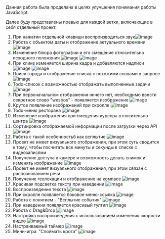 Данная работа была проделана в целях улучшения понимания работы JavaScript.

Далее буду представлены превью для каждой ветки, включающие в себя отдельный проект.

1) При нажатии отдельной клавиши воспроизводиться звук![image](https://github.com/Shkirenkoroma/vanillaJS/assets/61347452/08fc64a8-0e1e-420f-a066-32f212ec63ca)
2) Работа с объектом даты и отображение актуального времени ![image](https://github.com/Shkirenkoroma/vanillaJS/assets/61347452/32239521-4eb0-4a3b-94f1-2e52f69539f2)
3) Изменение блюра фотографии и его смещение относительно исходного положения ![image](https://github.com/Shkirenkoroma/vanillaJS/assets/61347452/ba369fb4-2c8b-4d1f-8c87-74ecd28ba8d6)
![image](https://github.com/Shkirenkoroma/vanillaJS/assets/61347452/5d999082-dfbc-4f39-9ba5-87fc5335e2a2)
4) При клике изменяется ширина кадра и добавляются надписи ![image](https://github.com/Shkirenkoroma/vanillaJS/assets/61347452/dab17987-7814-4d50-85a1-5f2101144f6f)
![image](https://github.com/Shkirenkoroma/vanillaJS/assets/61347452/827f4016-d79e-48bf-ac57-1616e6bc3435)
5) Поиск города и отображение списка с похожими словами в запросе ![image](https://github.com/Shkirenkoroma/vanillaJS/assets/61347452/5c76d467-b6ca-4046-98c1-b2d63f639ae2)
6) Todo-список с возможностью отображать выполненные задачи ![image](https://github.com/Shkirenkoroma/vanillaJS/assets/61347452/53eba2f4-f331-4ffb-8dc2-9a347f67d216)
7) При первоначальном отображении ничего нет, необходимо ввести секретное слово "wesbos" - появляется изображение ![image](https://github.com/Shkirenkoroma/vanillaJS/assets/61347452/d8d5bd76-1496-4c89-825c-fa6def3fec25)
8) Крутое появление изображений при скролле ![image](https://github.com/Shkirenkoroma/vanillaJS/assets/61347452/3d20a67d-f535-4425-8843-56f4c590314b)
9) Todo-меню ресторана ![image](https://github.com/Shkirenkoroma/vanillaJS/assets/61347452/4c9572cf-d8ed-4000-a8b0-67bd4da3e0e6)
10) Изменение изображения при смещения курсора относительно центра ![image](https://github.com/Shkirenkoroma/vanillaJS/assets/61347452/5209e1fd-fd00-4ed4-bbb7-043f3d6bcb01)
11) Сортиировка отображаемой информации после загрузки через API ![image](https://github.com/Shkirenkoroma/vanillaJS/assets/61347452/83624ed5-f1a2-4d89-a67d-ac555f177b60)
12) Работа с такой особенностьб как всплытие ![image](https://github.com/Shkirenkoroma/vanillaJS/assets/61347452/3540aa77-f4a9-42f4-8e3b-600a21f674d0) 
13) Проект не имеет визуального отображения, при этом суть сводится к тому, чтобы посчитать все минуты и секунды в списке с видеозаписями
14) Получение доступа к камере и возможность делать снимок и изменять изображение ![image](https://github.com/Shkirenkoroma/vanillaJS/assets/61347452/4e7abffa-31e9-4349-98cb-074e04664553)
15) Проект не имеет визуального отображения, при этом связан с распознованием речи
16) Получение геолокации и отображение на компасе ![image](https://github.com/Shkirenkoroma/vanillaJS/assets/61347452/3d099281-b4ed-4821-9e41-cb1e9f5edad9)
17) Красивая подсветка текста при наведении ![image](https://github.com/Shkirenkoroma/vanillaJS/assets/61347452/3b733043-4108-4840-8927-e5577944706b)
18) Воспроизведение текста ![image](https://github.com/Shkirenkoroma/vanillaJS/assets/61347452/6d65fc0d-7489-4b70-a8cd-665bea32934d)
19) При скролле появляется боковое меню-ссылка ![image](https://github.com/Shkirenkoroma/vanillaJS/assets/61347452/f749f124-a50b-4c41-9dd5-5c5fcbae7a95)
20) Работа с понятием - "Всплытие события" ![image](https://github.com/Shkirenkoroma/vanillaJS/assets/61347452/d8199e6c-e5d7-4bf2-89f2-a2c374b52990)
21) При наведении появляется красивый тултип ![image](https://github.com/Shkirenkoroma/vanillaJS/assets/61347452/5b6764f9-fbb8-48f0-bd89-971ae197f5a6)
22) Работа с Drag&Drop ![image](https://github.com/Shkirenkoroma/vanillaJS/assets/61347452/1344dea6-b6e5-484c-95a4-51dcaa075a7b)
23) Настройка воспроизведения с использованием изменения скорости видео  ![image](https://github.com/Shkirenkoroma/vanillaJS/assets/61347452/fcdc9b41-2d63-4b71-b67d-102430b4c642)
24) Настраиваемый таймер ![image](https://github.com/Shkirenkoroma/vanillaJS/assets/61347452/f69982fd-a05e-4296-80c8-892e37974df8)
25) Мини-игра: "Споймать крота" ![image](https://github.com/Shkirenkoroma/vanillaJS/assets/61347452/40adf319-90d2-43f4-844f-ffede05fb423)





 













